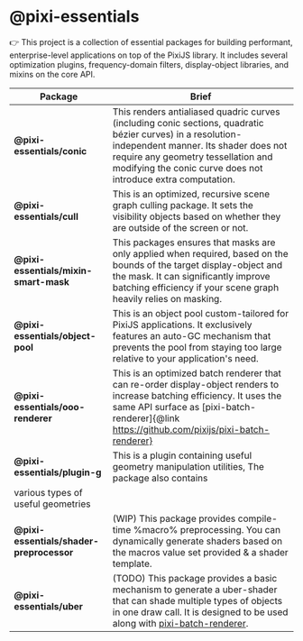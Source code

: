 # @pixi-essentials

:point_right: This project is a collection of essential packages for building performant, enterprise-level applications on top of the PixiJS library. It includes several optimization plugins, frequency-domain filters, display-object libraries, and mixins on the core API.

| Package | Brief |
| --------------------------| ----------------------------------------------------------------------------------------------------------------------------------------------------|
| **@pixi-essentials/conic**| This renders antialiased quadric curves (including conic sections, quadratic bézier curves) in a resolution-independent manner. Its shader does not require any geometry tessellation and modifying the conic curve does not introduce extra computation. |
| **@pixi-essentials/cull** | This is an optimized, recursive scene graph culling package. It sets the visibility objects based on whether they are outside of the screen or not. |
| **@pixi-essentials/mixin-smart-mask** | This packages ensures that masks are only applied when required, based on the bounds of the target display-object and the mask. It can significantly improve batching efficiency if your scene graph heavily relies on masking. |
| **@pixi-essentials/object-pool** | This is an object pool custom-tailored for PixiJS applications. It exclusively features an auto-GC mechanism that prevents the pool from staying too large relative to your application's need.|
| **@pixi-essentials/ooo-renderer** | This is an optimized batch renderer that can re-order display-object renders to increase batching efficiency. It uses the same API surface as [pixi-batch-renderer]{@link https://github.com/pixijs/pixi-batch-renderer} |
| **@pixi-essentials/plugin-g** | This is a plugin containing useful geometry manipulation utilities, The package also contains
various types of useful geometries |
| **@pixi-essentials/shader-preprocessor** | (WIP) This package provides compile-time %macro% preprocessing. You can dynamically generate shaders based on the macros value set provided & a shader template.|
| **@pixi-essentials/uber** | (TODO) This package provides a basic mechanism to generate a uber-shader that can shade multiple types of objects in one draw call. It is designed to be used along with [pixi-batch-renderer](https://github.com/pixijs/pixi-batch-renderer).|
